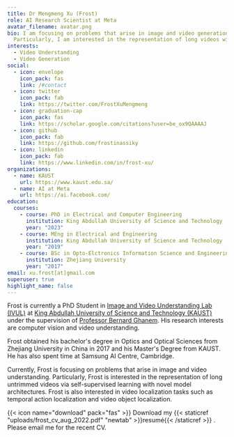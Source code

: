 ```yaml
---
title: Dr Mengmeng Xu (Frost)
role: AI Research Scientist at Meta
avatar_filename: avatar.png
bio: I am focusing on problems that arise in image and video generation and understanding.
  Particularly, I am interested in the representation of long videos with novel model architectures. I also did query localization in video during my PhD research.
interests:
  - Video Understanding
  - Video Generation
social:
  - icon: envelope
    icon_pack: fas
    link: /#contact
  - icon: twitter
    icon_pack: fab
    link: https://twitter.com/FrostXuMengmeng
  - icon: graduation-cap
    icon_pack: fas
    link: https://scholar.google.com/citations?user=be_ox9QAAAAJ
  - icon: github
    icon_pack: fab
    link: https://github.com/frostinassiky
  - icon: linkedin
    icon_pack: fab
    link: https://www.linkedin.com/in/frost-xu/
organizations:
  - name: KAUST
    url: https://www.kaust.edu.sa/
  - name: AI at Meta
    url: https://ai.facebook.com/
education:
  courses:
    - course: PhD in Electrical and Computer Engineering
      institution: King Abdullah University of Science and Technology
      year: "2023"
    - course: MEng in Electrical and Engineering
      institution: King Abdullah University of Science and Technology
      year: "2019"
    - course: BSc in Opto-Elctronics Information Science and Engineering
      institution: Zhejiang University
      year: "2017"
email: xu.frost[at]gmail.com
superuser: true
highlight_name: false
---
```

Frost is currently a PhD Student in [Image and Video Understanding Lab (IVUL)](https://cemse.kaust.edu.sa/ivul) at [King Abdullah University of Science and Technology (KAUST)](https://www.kaust.edu.sa/en) under the supervision of [Professor Bernard Ghanem](https://www.bernardghanem.com/home). His research interests are computer vision and video understanding. 

Frost obtained his bachelor's degree in Optics and Optical Sciences from Zhejiang University in China in 2017 and his Master's Degree from KAUST. He has also spent time at Samsung AI Centre, Cambridge.

Currently, Frost is focusing on problems that arise in image and video understanding. Particularly, Frost is interested in the representation of long untrimmed videos via self-supervised learning with novel model architectures. Frost is also interested in video localization tasks such as temporal action localization and video object localization.

{{< icon name="download" pack="fas" >}} Download my {{< staticref "uploads/frost_cv_aug_2022.pdf" "newtab" >}}resumé{{< /staticref >}} . Please email me for the recent CV.